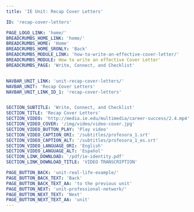 ```yaml
---
title: 'IE Unit: Recap Cover Letters'

ID: 'recap-cover-letters'

PAGE_LOGO_LINK: 'home/'
BREADCRUMBS_HOME_LINK: 'home/'
BREADCRUMBS_HOME: 'Home'
BREADCRUMBS_HOME_SRONLY: 'Back'
BREADCRUMBS_MODULE_LINK: 'how-to-write-an-effective-cover-letter/'
BREADCRUMBS_MODULE: How to write an effective Cover Letter'
BREADCRUMBS_PAGE: 'Write, Connect, and Checklist'


NAVBAR_UNIT_LINK: 'unit-recap-cover-letters/'
NAVBAR_UNIT: 'Recap Cover Letters'
NAVBAR_UNIT_LINK_ID_1: 'recap-cover-letters'


SECTION_SUBTITLE: 'Write, Connect, and Checklist'
SECTION_TITLE: 'Recap Cover Letters'
SECTION_VIDEO: 'http://media.ie.edu/multimedia/career-success/2.4.mp4'
SECTION_VIDEO_COVER: '/img/video/video-cover.jpg'
SECTION_VIDEO_BUTTON_PLAY: 'Play video'
SECTION_VIDEO_CAPTION_ORI: '/subtitles/profesora_1.srt'
SECTION_VIDEO_CAPTION_ALT: '/subtitles/profesora_1_es.srt'
SECTION_VIDEO_LANGUAGE_ORI: 'English'
SECTION_VIDEO_LANGUAGE_ALT: 'Español'
SECTION_LINK_DOWNLOAD: '/pdf/ie-identity.pdf'
SECTION_LINK_DOWNLOAD_TITLE: 'VIDEO TRANSCRIPTION'

PAGE_BUTTON_BACK: 'unit-real-life-example/'
PAGE_BUTTON_BACK_TEXT: 'Back'
PAGE_BUTTON_BACK_TEXT_AA: 'to the previous unit'
PAGE_BUTTON_NEXT: 'unit-professional-network/'
PAGE_BUTTON_NEXT_TEXT: 'Next'
PAGE_BUTTON_NEXT_TEXT_AA: 'unit'
---
```

